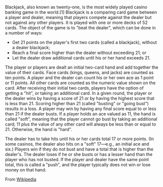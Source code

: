 Blackjack, also known as twenty-one, is the most widely played casino banking game in the world.[1] Blackjack is a comparing card game between a player and dealer, meaning that players compete against the dealer but not against any other players. It is played with one or more decks of 52 cards. The object of the game is to "beat the dealer", which can be done in a number of ways:

* Get 21 points on the player's first two cards (called a blackjack), without a dealer blackjack;
* Reach a final score higher than the dealer without exceeding 21; or
* Let the dealer draw additional cards until his or her hand exceeds 21.

The player or players are dealt an initial two-card hand and add together the value of their cards. Face cards (kings, queens, and jacks) are counted as ten points. A player and the dealer can count his or her own ace as 1 point or 11 points. All other cards are counted as the numeric value shown on the card. After receiving their initial two cards, players have the option of getting a "hit", or taking an additional card. In a given round, the player or the dealer wins by having a score of 21 or by having the highest score that is less than 21. Scoring higher than 21 (called "busting" or "going bust") results in a loss. A player may win by having any final score equal to or less than 21 if the dealer busts. If a player holds an ace valued as 11, the hand is called "soft", meaning that the player cannot go bust by taking an additional card; 11 plus the value of any other card will always be less than or equal to 21. Otherwise, the hand is "hard".

The dealer has to take hits until his or her cards total 17 or more points. (In some casinos, the dealer also hits on a "soft" 17—e.g., an initial ace and six.) Players win if they do not bust and have a total that is higher than the dealer's. The dealer loses if he or she busts or has a lesser hand than the player who has not busted. If the player and dealer have the same point total, this is called a "push", and the player typically does not win or lose money on that hand.

From [Wikipedia](http://en.wikipedia.org/wiki/Blackjack)
